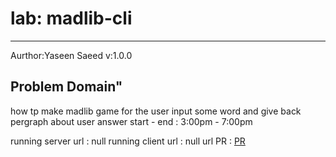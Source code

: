 # lab: madlib-cli

- - -

Aurthor:Yaseen Saeed
v:1.0.0

## Problem Domain"

how tp make madlib game for the user input some word and give back pergraph about user answer 
    start - end : 3:00pm - 7:00pm

running server url : null
running client url : null
url PR : [PR](https://github.com/yaseen1998/madlib-cli/pull/1)